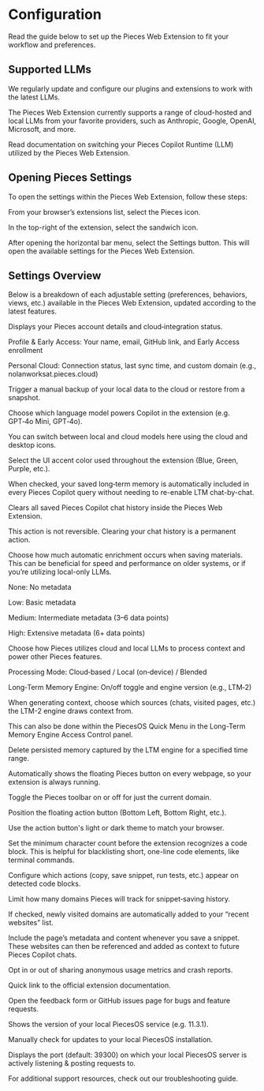 # Configuration

Read the guide below to set up the Pieces Web Extension to fit your workflow and preferences.

## Supported LLMs

We regularly update and configure our plugins and extensions to work with the latest LLMs.

The Pieces Web Extension currently supports a range of cloud-hosted and local LLMs from your favorite providers, such as Anthropic, Google, OpenAI, Microsoft, and more.

Read documentation on switching your Pieces Copilot Runtime (LLM) utilized by the Pieces Web Extension.

## Opening Pieces Settings

To open the settings within the Pieces Web Extension, follow these steps:

From your browser’s extensions list, select the Pieces icon.

In the top-right of the extension, select the sandwich icon.

After opening the horizontal bar menu, select the Settings button. This will open the available settings for the Pieces Web Extension.



## Settings Overview

Below is a breakdown of each adjustable setting (preferences, behaviors, views, etc.) available in the Pieces Web Extension, updated according to the latest features.

Displays your Pieces account details and cloud‑integration status.

Profile & Early Access: Your name, email, GitHub link, and Early Access enrollment

Personal Cloud: Connection status, last sync time, and custom domain (e.g., nolanworksat.pieces.cloud)

Trigger a manual backup of your local data to the cloud or restore from a snapshot.

Choose which language model powers Copilot in the extension (e.g. GPT‑4o Mini, GPT‑4o).

You can switch between local and cloud models here using the cloud and desktop icons.

Select the UI accent color used throughout the extension (Blue, Green, Purple, etc.).

When checked, your saved long‑term memory is automatically included in every Pieces Copilot query without needing to re-enable LTM chat-by-chat.

Clears all saved Pieces Copilot chat history inside the Pieces Web Extension.

This action is not reversible. Clearing your chat history is a permanent action.

Choose how much automatic enrichment occurs when saving materials. This can be beneficial for speed and performance on older systems, or if you’re utilizing local-only LLMs.

None: No metadata

Low: Basic metadata

Medium: Intermediate metadata (3–6 data points)

High: Extensive metadata (6+ data points)

Choose how Pieces utilizes cloud and local LLMs to process context and power other Pieces features.

Processing Mode: Cloud‑based / Local (on‑device) / Blended

Long‑Term Memory Engine: On/off toggle and engine version (e.g., LTM‑2)

When generating context, choose which sources (chats, visited pages, etc.) the LTM-2 engine draws context from.

This can also be done within the PiecesOS Quick Menu in the Long-Term Memory Engine Access Control panel.

Delete persisted memory captured by the LTM engine for a specified time range.

Automatically shows the floating Pieces button on every webpage, so your extension is always running.

Toggle the Pieces toolbar on or off for just the current domain.

Position the floating action button (Bottom Left, Bottom Right, etc.).

Use the action button's light or dark theme to match your browser.

Set the minimum character count before the extension recognizes a code block. This is helpful for blacklisting short, one-line code elements, like terminal commands.

Configure which actions (copy, save snippet, run tests, etc.) appear on detected code blocks.

Limit how many domains Pieces will track for snippet‑saving history.

If checked, newly visited domains are automatically added to your “recent websites” list.

Include the page’s metadata and content whenever you save a snippet. These websites can then be referenced and added as context to future Pieces Copilot chats.

Opt in or out of sharing anonymous usage metrics and crash reports.

Quick link to the official extension documentation.

Open the feedback form or GitHub issues page for bugs and feature requests.

Shows the version of your local PiecesOS service (e.g. 11.3.1).

Manually check for updates to your local PiecesOS installation.

Displays the port (default: 39300) on which your local PiecesOS server is actively listening & posting requests to.

For additional support resources, check out our troubleshooting guide.